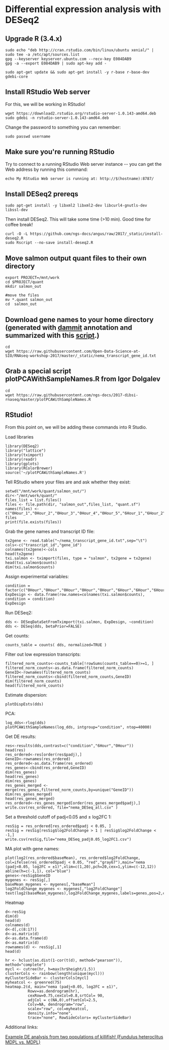 # Differential expression analysis with DESeq2

## Upgrade R (3.4.x)

```
sudo echo "deb http://cran.rstudio.com/bin/linux/ubuntu xenial/" | sudo tee -a /etc/apt/sources.list
gpg --keyserver keyserver.ubuntu.com --recv-key E084DAB9
gpg -a --export E084DAB9 | sudo apt-key add -

sudo apt-get update && sudo apt-get install -y r-base r-base-dev gdebi-core
```
## Install RStudio Web server

For this, we will be working in RStudio! 

```
wget https://download2.rstudio.org/rstudio-server-1.0.143-amd64.deb
sudo gdebi -n rstudio-server-1.0.143-amd64.deb
```

Change the password to something you can remember:
```
sudo passwd username
```

## Make sure you're running RStudio

Try to connect to a running RStudio Web server instance -- you can get the Web address by
running this command:

```
echo My RStudio Web server is running at: http://$(hostname):8787/
```

## Install DESeq2 prereqs

```
sudo apt-get install -y libxml2 libxml2-dev libcurl4-gnutls-dev libssl-dev
```

Then install DESeq2. This will take some time (>10 min). Good time for coffee break!

```
curl -O -L https://github.com/ngs-docs/angus/raw/2017/_static/install-deseq2.R
sudo Rscript --no-save install-deseq2.R
```

## Move salmon output quant files to their own directory

```
export PROJECT=/mnt/work
cd $PROJECT/quant
mkdir salmon_out

#move the files
mv *.quant salmon_out
cd  salmon_out
```

## Download gene names to your home directory (generated with [dammit](dammit_annotation.md) annotation and summarized with this [script](https://gist.github.com/ljcohen/3958c91fe39c92e51cb4544d0b6b8f24).)
```
cd
wget https://raw.githubusercontent.com/Open-Data-Science-at-SIO/RNAseq-workshop-2017/master/_static/nema_transcript_gene_id.txt

```

## Grab a special script plotPCAWithSampleNames.R from Igor Dolgalev

```
cd
wget https://raw.githubusercontent.com/ngs-docs/2017-dibsi-rnaseq/master/plotPCAWithSampleNames.R
```

## RStudio!

From this point on, we will be adding these commands into R Studio.

Load libraries
```
library(DESeq2)
library("lattice")
library(tximport)
library(readr)
library(gplots)
library(RColorBrewer)
source('~/plotPCAWithSampleNames.R')
```

Tell RStudio where your files are and ask whether they exist:
```
setwd("/mnt/work/quant/salmon_out/")
dir<-"/mnt/work/quant/"
files_list = list.files()
files <- file.path(dir, "salmon_out",files_list, "quant.sf")
names(files) <- c("0Hour_1","0Hour_2","0Hour_3","0Hour_4","0Hour_5","6Hour_1","6Hour_2","6Hour_3","6Hour_4","6Hour_5")
files
print(file.exists(files))
```

Grab the gene names and transcript ID file: 
```
tx2gene <- read.table("~/nema_transcript_gene_id.txt",sep="\t")
cols<-c("transcript_id","gene_id")
colnames(tx2gene)<-cols
head(tx2gene)
txi.salmon <- tximport(files, type = "salmon", tx2gene = tx2gene)
head(txi.salmon$counts)
dim(txi.salmon$counts)
```

Assign experimental variables:

```
condition = factor(c("0Hour","0Hour","0Hour","0Hour","0Hour","6Hour","6Hour","6Hour","6Hour","6Hour"))
ExpDesign <- data.frame(row.names=colnames(txi.salmon$counts), condition = condition)
ExpDesign
```

Run DESeq2:

```
dds <- DESeqDataSetFromTximport(txi.salmon, ExpDesign, ~condition)
dds <- DESeq(dds, betaPrior=FALSE)
```

Get counts:
```
counts_table = counts( dds, normalized=TRUE )
```

Filter out low expression transcripts:

```
filtered_norm_counts<-counts_table[!rowSums(counts_table==0)>=1, ]
filtered_norm_counts<-as.data.frame(filtered_norm_counts)
GeneID<-rownames(filtered_norm_counts)
filtered_norm_counts<-cbind(filtered_norm_counts,GeneID)
dim(filtered_norm_counts)
head(filtered_norm_counts)
```

Estimate dispersion:

```
plotDispEsts(dds)
```

PCA:
```
log_dds<-rlog(dds)
plotPCAWithSampleNames(log_dds, intgroup="condition", ntop=40000)
```

Get DE results:

```
res<-results(dds,contrast=c("condition","6Hour","0Hour"))
head(res)
res_ordered<-res[order(res$padj),]
GeneID<-rownames(res_ordered)
res_ordered<-as.data.frame(res_ordered)
res_genes<-cbind(res_ordered,GeneID)
dim(res_genes)
head(res_genes)
dim(res_genes)
res_genes_merged <- merge(res_genes,filtered_norm_counts,by=unique("GeneID"))
dim(res_genes_merged)
head(res_genes_merged)
res_ordered<-res_genes_merged[order(res_genes_merged$padj),]
write.csv(res_ordered, file="nema_DESeq_all.csv" )
```

Set a threshold cutoff of padj<0.05 and ± log2FC 1:

```
resSig = res_ordered[res_ordered$padj < 0.05, ]
resSig = resSig[resSig$log2FoldChange > 1 | resSig$log2FoldChange < -1,]
write.csv(resSig,file="nema_DESeq_padj0.05_log2FC1.csv")
```


MA plot with gene names:

```
plot(log2(res_ordered$baseMean), res_ordered$log2FoldChange, col=ifelse(res_ordered$padj < 0.05, "red","gray67"),main="nema (padj<0.05, log2FC = ±1)",xlim=c(1,20),pch=20,cex=1,ylim=c(-12,12))
abline(h=c(-1,1), col="blue")
genes<-resSig$GeneID
mygenes <- resSig[,]
baseMean_mygenes <- mygenes[,"baseMean"]
log2FoldChange_mygenes <- mygenes[,"log2FoldChange"]
text(log2(baseMean_mygenes),log2FoldChange_mygenes,labels=genes,pos=2,cex=0.60)
```

Heatmap

```
d<-resSig
dim(d)
head(d)
colnames(d)
d<-d[,c(8:17)]
d<-as.matrix(d)
d<-as.data.frame(d)
d<-as.matrix(d)
rownames(d) <- resSig[,1]
head(d)

hr <- hclust(as.dist(1-cor(t(d), method="pearson")), method="complete")
mycl <- cutree(hr, h=max(hr$height/1.5))
clusterCols <- rainbow(length(unique(mycl)))
myClusterSideBar <- clusterCols[mycl]
myheatcol <- greenred(75)
heatmap.2(d, main="nema (padj<0.05, log2FC = ±1)", 
          Rowv=as.dendrogram(hr),
          cexRow=0.75,cexCol=0.8,srtCol= 90,
          adjCol = c(NA,0),offsetCol=2.5, 
          Colv=NA, dendrogram="row", 
          scale="row", col=myheatcol, 
          density.info="none", 
          trace="none", RowSideColors= myClusterSideBar)
```

Additional links:

[Example DE analysis from two populations of killifish! (Fundulus heteroclitus MDPL vs. MDPL)](https://github.com/ljcohen/Fhet_MDPL_MDPP_salinity_DE)
